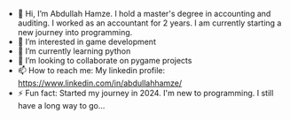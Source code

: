 - 👋 Hi, I’m Abdullah Hamze. I hold a master's degree in accounting and auditing. I worked as an accountant for 2 years. I am currently starting a new journey into programming.
- 👀 I’m interested in game development
- 🌱 I’m currently learning python
- 💞️ I’m looking to collaborate on pygame projects 
- 📫 How to reach me: My linkedin profile: https://www.linkedin.com/in/abdullahhamze/
- ⚡ Fun fact: Started my journey in 2024. I'm new to programming. I still have a long way to go...
<!---
Abdullah-Ha00/Abdullah-Ha00 is a ✨ special ✨ repository because its `README.md` (this file) appears on your GitHub profile.
You can click the Preview link to take a look at your changes.
--->
